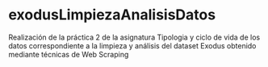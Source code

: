 # exodusLimpiezaAnalisisDatos
Realización de la práctica 2 de la asignatura Tipologia y ciclo de vida de los datos correspondiente a la limpieza y análisis del dataset Exodus obtenido mediante técnicas de Web Scraping
